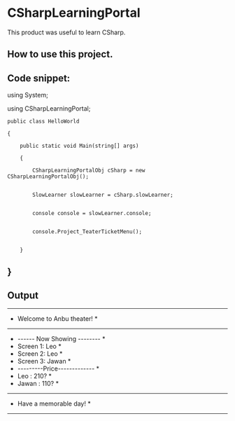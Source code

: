 # CSharpLearningPortal
This product was useful to learn CSharp. 

How to use this project.
---------------------------------------------------------------
Code snippet:
---------------------------------------------------------------
using System;

using CSharpLearningPortal;


    public class HelloWorld
    
    {
    
        public static void Main(string[] args)
        
        {
        
            CSharpLearningPortalObj cSharp = new CSharpLearningPortalObj();
            

            SlowLearner slowLearner = cSharp.slowLearner;
            

            console console = slowLearner.console;
            
            
            console.Project_TeaterTicketMenu();
            

        }
    
}
 --------------------------------------------------------------
 Output
 --------------------------------------------------------------
  *******************************
 *   Welcome to Anbu theater!  *
 *******************************
 * ------ Now Showing -------- *
 * Screen 1: Leo               *
 * Screen 2: Leo               *
 * Screen 3: Jawan             *
 * ---------Price------------- *
 * Leo   : 210?                *
 * Jawan : 110?                *
 *******************************
 *    Have a memorable day!    *
 *******************************
